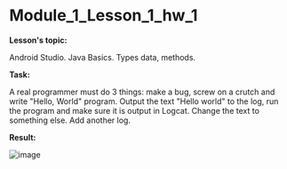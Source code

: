 # Module_1_Lesson_1_hw_1
**Lesson's topic:**

Android Studio. Java Basics. Types data, methods.

**Task:**

A real programmer must do 3 things: make a bug, screw on a crutch and write
"Hello, World" program.
Output the text "Hello world" to the log, run the program and
make sure it is output in Logcat. Change the text to something else. Add another log.

**Result:**

![image](https://github.com/vdcast/Module_1_Lesson_1_hw_1/assets/108469609/ce82e88f-9c5b-4ee1-ac38-c5ba7e8795b0)
